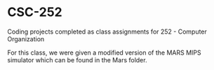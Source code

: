 # CSC-252
Coding projects completed as class assignments for 252 - Computer Organization

For this class, we were given a modified version of the MARS MIPS simulator which can be found in the Mars folder.

